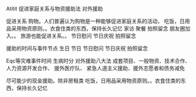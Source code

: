 Atitit 促进家庭关系与物资援助法 对外援助

促进关系
购物。人们普遍认为购物是一种能够促进家庭关系的活动，
吃饭，日用品采用物资原则。。衣食住类的东西，保持长久记忆
家访
聚餐 拍照留念
朋友圈加入。。
旅游也能促进关系。。
节日慰问  节日庆祝 拍照留念

援助的时间与事件节点
生日 节日
节日慰问  节日庆祝 拍照留念

Eqc等灾难事件时间
生病时分
对外援助八大法
成套项目、一般物资、技术合作、人力资源开发合作、
援外医疗队、
紧急人道主义援助、援外志愿者和债务减免

尽可能少的现金援助。除非房租类
吃饭，日用品采用物资原则。。衣食住类的东西，保持长久记忆


